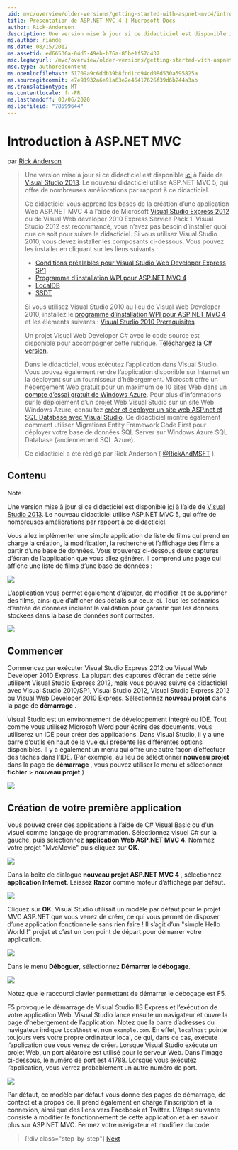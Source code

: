 ```yaml
---
uid: mvc/overview/older-versions/getting-started-with-aspnet-mvc4/intro-to-aspnet-mvc-4
title: Présentation de ASP.NET MVC 4 | Microsoft Docs
author: Rick-Anderson
description: Une version mise à jour si ce didacticiel est disponible ici à l’aide de Visual Studio 2013. Le nouveau didacticiel utilise ASP.NET MVC 5, qui offre de nombreuses améliorations par rapport à t...
ms.author: riande
ms.date: 08/15/2012
ms.assetid: ed66530a-04d5-49eb-b76a-85be1f57c437
msc.legacyurl: /mvc/overview/older-versions/getting-started-with-aspnet-mvc4/intro-to-aspnet-mvc-4
msc.type: authoredcontent
ms.openlocfilehash: 51709a9c6ddb39b8fcd1cd94cd08d530a595825a
ms.sourcegitcommit: e7e91932a6e91a63e2e46417626f39d6b244a3ab
ms.translationtype: MT
ms.contentlocale: fr-FR
ms.lasthandoff: 03/06/2020
ms.locfileid: "78599644"
---
```

# <a name="intro-to-aspnet-mvc-4"></a>Introduction à ASP.NET MVC

par [Rick Anderson](https://twitter.com/RickAndMSFT)

> Une version mise à jour si ce didacticiel est disponible [ici](../../getting-started/introduction/getting-started.md) à l’aide de [Visual Studio 2013](https://my.visualstudio.com/Downloads?q=visual%20studio%202013). Le nouveau didacticiel utilise ASP.NET MVC 5, qui offre de nombreuses améliorations par rapport à ce didacticiel.
>
> Ce didacticiel vous apprend les bases de la création d’une application Web ASP.NET MVC 4 à l’aide de Microsoft [Visual Studio Express 2012](https://www.microsoft.com/visualstudio/11/products/express) ou de Visual Web developer 2010 Express Service Pack 1. Visual Studio 2012 est recommandé, vous n’avez pas besoin d’installer quoi que ce soit pour suivre le didacticiel. Si vous utilisez Visual Studio 2010, vous devez installer les composants ci-dessous. Vous pouvez les installer en cliquant sur les liens suivants :
>
> - [Conditions préalables pour Visual Studio Web Developer Express SP1](https://www.microsoft.com/web/gallery/install.aspx?appid=VWD2010SP1Pack)
> - [Programme d’installation WPI pour ASP.NET MVC 4](https://go.microsoft.com/fwlink/?LinkId=243392)
> - [LocalDB](https://www.microsoft.com/web/gallery/install.aspx?appid=SQLLocalDBOnly_11_0)
> - [SSDT](https://blogs.msdn.com/b/rickandy/archive/2012/08/02/installing-and-using-sql-server-data-tools-ssdt-on-visual-studio-2010-and-vwd.aspx)
>
> Si vous utilisez Visual Studio 2010 au lieu de Visual Web Developer 2010, installez le [programme d’installation WPI pour ASP.NET MVC 4](https://go.microsoft.com/fwlink/?LinkId=243392) et les éléments suivants : [Visual Studio 2010 Prerequisites](https://www.microsoft.com/web/gallery/install.aspx?appsxml=&amp;appid=VS2010SP1Pack)
>
> Un projet Visual Web Developer C# avec le code source est disponible pour accompagner cette rubrique. [Téléchargez la C# version](https://code.msdn.microsoft.com/Intro-to-ASPNET-MVC-4-61d0219d/file/114480/1/MvcMovie.zip).
>
> Dans le didacticiel, vous exécutez l’application dans Visual Studio. Vous pouvez également rendre l’application disponible sur Internet en la déployant sur un fournisseur d’hébergement. Microsoft offre un hébergement Web gratuit pour un maximum de 10 sites Web dans un [compte d’essai gratuit de Windows Azure](https://www.windowsazure.com/pricing/free-trial/?WT.mc_id=A443DD604). Pour plus d’informations sur le déploiement d’un projet Web Visual Studio sur un site Web Windows Azure, consultez [créer et déployer un site web ASP.net et SQL Database avec Visual Studio](https://docs.microsoft.com/dotnet/azure/). Ce didacticiel montre également comment utiliser Migrations Entity Framework Code First pour déployer votre base de données SQL Server sur Windows Azure SQL Database (anciennement SQL Azure).
>
> Ce didacticiel a été rédigé par Rick Anderson ( [@RickAndMSFT](https://twitter.com/#!/RickAndMSFT) ).

## <a name="what-youll-build"></a>Contenu

> [!NOTE]
> Une version mise à jour si ce didacticiel est disponible [ici](../../getting-started/introduction/getting-started.md) à l’aide de [Visual Studio 2013](https://my.visualstudio.com/Downloads?q=visual%20studio%202013). Le nouveau didacticiel utilise ASP.NET MVC 5, qui offre de nombreuses améliorations par rapport à ce didacticiel.

Vous allez implémenter une simple application de liste de films qui prend en charge la création, la modification, la recherche et l’affichage des films à partir d’une base de données. Vous trouverez ci-dessous deux captures d’écran de l’application que vous allez générer. Il comprend une page qui affiche une liste de films d’une base de données :

![](intro-to-aspnet-mvc-4/_static/image1.png)

L’application vous permet également d’ajouter, de modifier et de supprimer des films, ainsi que d’afficher des détails sur ceux-ci. Tous les scénarios d’entrée de données incluent la validation pour garantir que les données stockées dans la base de données sont correctes.

![](intro-to-aspnet-mvc-4/_static/image2.png)

## <a name="getting-started"></a>Commencer

Commencez par exécuter Visual Studio Express 2012 ou Visual Web Developer 2010 Express. La plupart des captures d’écran de cette série utilisent Visual Studio Express 2012, mais vous pouvez suivre ce didacticiel avec Visual Studio 2010/SP1, Visual Studio 2012, Visual Studio Express 2012 ou Visual Web Developer 2010 Express. Sélectionnez **nouveau projet** dans la page de **démarrage** .

Visual Studio est un environnement de développement intégré ou IDE. Tout comme vous utilisez Microsoft Word pour écrire des documents, vous utiliserez un IDE pour créer des applications. Dans Visual Studio, il y a une barre d’outils en haut de la vue qui présente les différentes options disponibles. Il y a également un menu qui offre une autre façon d’effectuer des tâches dans l’IDE. (Par exemple, au lieu de sélectionner **nouveau projet** dans la page de **démarrage** , vous pouvez utiliser le menu et sélectionner **fichier** &gt; **nouveau projet**.)

![](intro-to-aspnet-mvc-4/_static/image3.png)

## <a name="creating-your-first-application"></a>Création de votre première application

Vous pouvez créer des applications à l’aide de C# Visual Basic ou d’un visuel comme langage de programmation. Sélectionnez visuel C# sur la gauche, puis sélectionnez **application Web ASP.NET MVC 4**. Nommez votre projet &quot;MvcMovie&quot; puis cliquez sur **OK**.

![](intro-to-aspnet-mvc-4/_static/image4.png)

Dans la boîte de dialogue **nouveau projet ASP.NET MVC 4** , sélectionnez **application Internet**. Laissez **Razor** comme moteur d’affichage par défaut.

![](intro-to-aspnet-mvc-4/_static/image5.png)

Cliquez sur **OK**. Visual Studio utilisait un modèle par défaut pour le projet MVC ASP.NET que vous venez de créer, ce qui vous permet de disposer d’une application fonctionnelle sans rien faire ! Il s’agit d’un &quot;simple Hello World !&quot; projet et c’est un bon point de départ pour démarrer votre application.

![](intro-to-aspnet-mvc-4/_static/image6.png)

Dans le menu **Déboguer**, sélectionnez **Démarrer le débogage**.

![](intro-to-aspnet-mvc-4/_static/image7.png)

Notez que le raccourci clavier permettant de démarrer le débogage est F5.

F5 provoque le démarrage de Visual Studio IIS Express et l’exécution de votre application Web. Visual Studio lance ensuite un navigateur et ouvre la page d’hébergement de l’application. Notez que la barre d’adresses du navigateur indique `localhost` et non `example.com`. En effet, `localhost` pointe toujours vers votre propre ordinateur local, ce qui, dans ce cas, exécute l’application que vous venez de créer. Lorsque Visual Studio exécute un projet Web, un port aléatoire est utilisé pour le serveur Web. Dans l’image ci-dessous, le numéro de port est 41788. Lorsque vous exécutez l’application, vous verrez probablement un autre numéro de port.

![](intro-to-aspnet-mvc-4/_static/image8.png)

Par défaut, ce modèle par défaut vous donne des pages de démarrage, de contact et à propos de. Il prend également en charge l’inscription et la connexion, ainsi que des liens vers Facebook et Twitter. L’étape suivante consiste à modifier le fonctionnement de cette application et à en savoir plus sur ASP.NET MVC. Fermez votre navigateur et modifiez du code.

> [!div class="step-by-step"]
> [Next](adding-a-controller.md)
